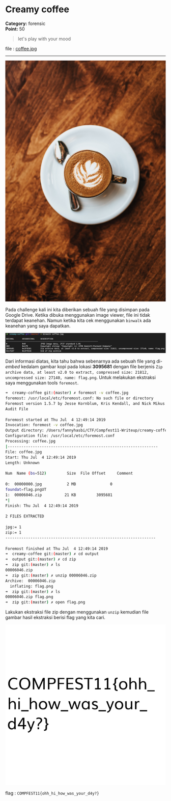 # Creamy coffee
**Category:** forensic <br>
**Point:** 50

> let's play with your mood

file : [coffee.jpg](https://drive.google.com/file/d/1ZW-ZEZJckZeBLurb1LQf8dPbTZEkGUDf/view?usp=sharing)

---

![](./coffee.jpg)

Pada challenge kali ini kita diberikan sebuah file yang disimpan pada Google Drive. Ketika dibuka menggunakan image viewer, file ini tidak terdapat keanehan. Namun ketika kita cek menggunakan `binwalk` ada keanehan yang saya dapatkan.

![](./ss01.png)

Dari informasi diatas, kita tahu bahwa sebenarnya ada sebuah file yang di-_embed_ kedalam gambar kopi pada lokasi **3095681** dengan file berjenis `Zip archive data, at least v2.0 to extract, compressed size: 21812, uncompressed size: 27140, name: flag.png`. Untuk melakukan ekstraksi saya menggunakan tools `foremost`.

```sh
➜  creamy-coffee git:(master) ✗ foremost -v coffee.jpg 
foremost: /usr/local/etc/foremost.conf: No such file or directory
Foremost version 1.5.7 by Jesse Kornblum, Kris Kendall, and Nick Mikus
Audit File

Foremost started at Thu Jul  4 12:49:14 2019
Invocation: foremost -v coffee.jpg 
Output directory: /Users/fannyhasbi/CTF/Compfest11-Writeup/creamy-coffee/output
Configuration file: /usr/local/etc/foremost.conf
Processing: coffee.jpg
|------------------------------------------------------------------
File: coffee.jpg
Start: Thu Jul  4 12:49:14 2019
Length: Unknown
 
Num	 Name (bs=512)	       Size	 File Offset	 Comment 

0:	00000000.jpg 	       2 MB 	          0 	 
foundat=flag.pngUT	
1:	00006046.zip 	      21 KB 	    3095681 	 
*|
Finish: Thu Jul  4 12:49:14 2019

2 FILES EXTRACTED
	
jpg:= 1
zip:= 1
------------------------------------------------------------------

Foremost finished at Thu Jul  4 12:49:14 2019
➜  creamy-coffee git:(master) ✗ cd output 
➜  output git:(master) ✗ cd zip
➜  zip git:(master) ✗ ls
00006046.zip
➜  zip git:(master) ✗ unzip 00006046.zip 
Archive:  00006046.zip
  inflating: flag.png                
➜  zip git:(master) ✗ ls
00006046.zip flag.png
➜  zip git:(master) ✗ open flag.png
```

Lakukan ekstraksi file zip dengan menggunakan `unzip` kemudian file gambar hasil ekstraksi berisi flag yang kita cari.

![](./flag.png)

flag : `COMPFEST11{ohh_hi_how_was_your_d4y?}`